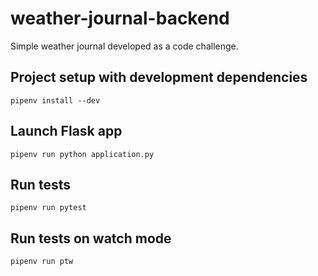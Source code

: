 # weather-journal-backend

Simple weather journal developed as a code challenge.

## Project setup with development dependencies

```
pipenv install --dev
```

## Launch Flask app

```
pipenv run python application.py
```

## Run tests

```
pipenv run pytest
```

## Run tests on watch mode

```
pipenv run ptw
```

